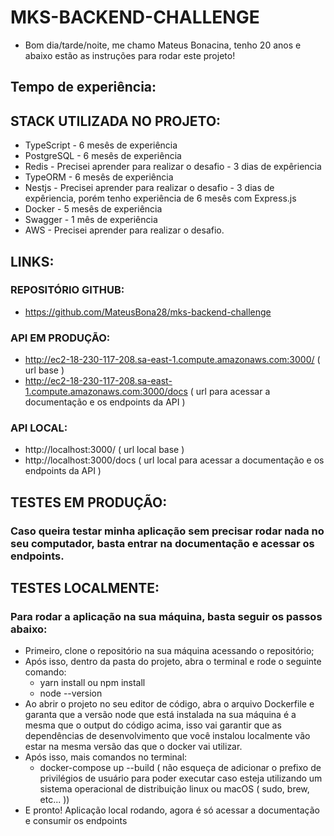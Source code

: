 # MKS-BACKEND-CHALLENGE
- Bom dia/tarde/noite, me chamo Mateus Bonacina, tenho 20 anos e abaixo estão as instruções para rodar este projeto!

## Tempo de experiência:

## STACK UTILIZADA NO PROJETO:
- TypeScript - 6 mesês de experiência
- PostgreSQL - 6 mesês de experiência
- Redis - Precisei aprender para realizar o desafio - 3 dias de expêriencia
- TypeORM - 6 mesês de experiência
- Nestjs - Precisei aprender para realizar o desafio - 3 dias de expêriencia, porém tenho experiência de 6 mesês com Express.js
- Docker - 5 mesês de experiência
- Swagger - 1 mês de experiência
- AWS - Precisei aprender para realizar o desafio.

## LINKS:

### REPOSITÓRIO GITHUB:
- https://github.com/MateusBona28/mks-backend-challenge

### API EM PRODUÇÃO:
- http://ec2-18-230-117-208.sa-east-1.compute.amazonaws.com:3000/ ( url base )
- http://ec2-18-230-117-208.sa-east-1.compute.amazonaws.com:3000/docs ( url para acessar a documentação e os endpoints da API )

### API LOCAL:
- http://localhost:3000/ ( url local base )
- http://localhost:3000/docs ( url local para acessar a documentação e os endpoints da API )

## TESTES EM PRODUÇÃO:
### Caso queira testar minha aplicação sem precisar rodar nada no seu computador, basta entrar na documentação e acessar os endpoints.

## TESTES LOCALMENTE:
### Para rodar a aplicação na sua máquina, basta seguir os passos abaixo:
  - Primeiro, clone o repositório na sua máquina acessando o repositório; 
  - Após isso, dentro da pasta do projeto, abra o terminal e rode o seguinte comando:
    - yarn install ou npm install
    - node --version
  - Ao abrir o projeto no seu editor de código, abra o arquivo Dockerfile e garanta que a versão node que está instalada na sua máquina é
    a mesma que o output do código acima, isso vai garantir que as dependências de desenvolvimento que você instalou localmente vão estar na mesma versão das que o docker vai utilizar.
  - Após isso, mais comandos no terminal:
    - docker-compose up --build ( não esqueça de adicionar o prefixo de privilégios de usuário para poder executar caso esteja utilizando um
    sistema operacional de distribuição linux ou macOS ( sudo,  brew, etc... ))
  - E pronto! Aplicação local rodando, agora é só acessar a documentação e consumir os endpoints